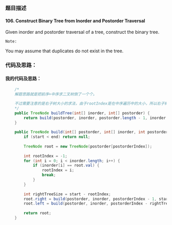 ### 题目描述

#### 106. Construct Binary Tree from Inorder and Postorder Traversal

Given inorder and postorder traversal of a tree, construct the binary tree.

`Note:`

You may assume that duplicates do not exist in the tree.

### 代码及思路：

#### 我的代码及思路：

```java
    /*
    解题思路就是把前序+中序求二叉树倒了一个个。

    不过需要注意的是右子树大小的求法，由于rootIndex是在中序遍历中的大小，所以右子树的大小就是start - rootIndex
    */
    public TreeNode buildTree(int[] inorder, int[] postorder) {
        return build(postorder, inorder, postorder.length - 1, inorder.length - 1, 0);
    }
    
    public TreeNode build(int[] postorder, int[] inorder, int postorderIndex, int start, int end) {
        if (start < end) return null;
        
        TreeNode root = new TreeNode(postorder[postorderIndex]);
        
        int rootIndex = -1;
        for (int i = 0; i < inorder.length; i++) {
            if (inorder[i] == root.val) {
                rootIndex = i;
                break;
            }
        }
        
        int rightTreeSize = start - rootIndex;
        root.right = build(postorder, inorder, postorderIndex - 1, start, rootIndex + 1);
        root.left = build(postorder, inorder, postorderIndex - rightTreeSize - 1, rootIndex - 1, end);
        
        return root;
    }
```

